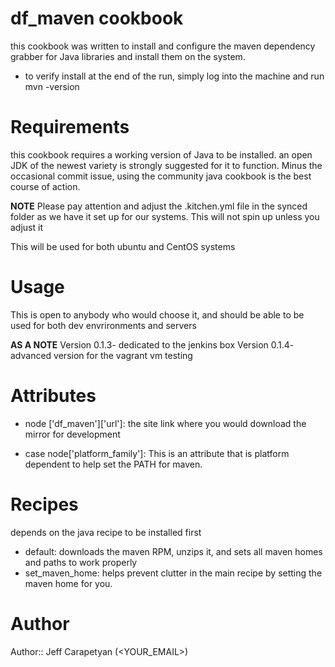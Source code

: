 # df_maven cookbook
this cookbook was written to install and configure the maven dependency grabber for Java libraries and install them on the system. 

* to verify install at the end of the run, simply log into the machine and run 
mvn -version 

# Requirements
this cookbook requires a working version of Java to be installed. an open JDK of the newest variety is strongly suggested for it to function. Minus the occasional commit issue, using the community java cookbook is the best course of action.

**NOTE** Please pay attention and adjust the .kitchen.yml file in the synced folder as we have it set up for our systems. This will not spin up unless you adjust it

This will be used for both ubuntu and CentOS systems
# Usage
This is open to anybody who would choose it, and should be able to be used for both dev envrironments 
and servers

**AS A NOTE**
Version 0.1.3- dedicated to the jenkins box
Version 0.1.4- advanced version for the vagrant vm testing
# Attributes
 
 * node ['df_maven']['url']: the site link where you would download the mirror for development

* case node['platform_family']: This is an attribute that is platform dependent to help set the PATH for maven.

# Recipes
depends on the java recipe to be installed first 

* default: downloads the maven RPM, unzips it, and sets all maven homes and paths to work properly
* set_maven_home: helps prevent clutter in the main recipe by setting the maven home for you.

# Author

Author:: Jeff Carapetyan (<YOUR_EMAIL>)
